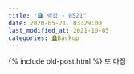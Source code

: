```yaml
---
title: "🪦 백업 - 0521"
date: 2020-05-21. 03:29:00
last_modified_at: 2021-10-05
categories: 🪦Backup
---
```

{% include old-post.html %}
또 다짐